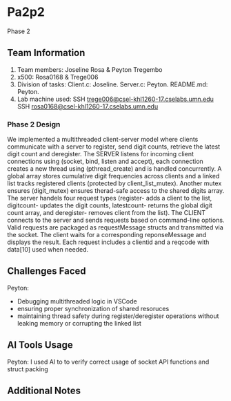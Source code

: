 # Pa2p2
Phase 2

## Team Information
1. Team members: Joseline Rosa & Peyton Tregembo
2. x500: Rosa0168 & Trege006
3. Division of tasks:
Client.c: Joseline.
Server.c: Peyton.
README.md: Peyton.
5. Lab machine used: SSH trege006@csel-khl1260-17.cselabs.umn.edu 
                     SSH rosa0168@csel-khl1260-17.cselabs.umn.edu 

### Phase 2 Design
We implemented a multithreaded client-server model where clients communicate with a server to register, send digit counts, retrieve the latest digit count and deregister. 
The SERVER listens for incoming client connections using (socket, bind, listen and accept), each connection creates a new thread using (pthread_create) and is handled concurrently. A global array stores cumulative digit frequencies across clients and a linked list tracks registered clients (protected by client_list_mutex). Another mutex ensures (digit_mutex) ensures therad-safe access to the shared digits array. 
The server handels four request types (register- adds a client to the list, digitcount- updates the digit counts, latestcount- returns the global digit count array, and deregister- removes client from the list). 
The CLIENT connects to the server and sends requests based on command-line options. Valid requests are packaged as requestMessage structs and transmitted via the socket. The client waits for a corresponding reponseMessage and displays the result. Each request includes a clientid and a reqcode with data[10] used when needed. 

## Challenges Faced
Peyton:
- Debugging multithreaded logic in VSCode
- ensuring proper synchronization of shared resoruces
- maintaining thread safety during register/deregister operations without leaking memory or corrupting the linked list


## AI Tools Usage
Peyton: I used AI to to verify correct usage of socket API functions and struct packing


## Additional Notes
